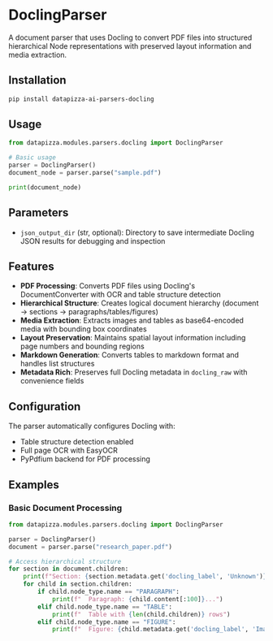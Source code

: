 # DoclingParser

A document parser that uses Docling to convert PDF files into structured hierarchical Node representations with preserved layout information and media extraction.

## Installation

```bash
pip install datapizza-ai-parsers-docling
```

<!-- 
::: datapizza.modules.parsers.docling.DoclingParser
    options:
        show_source: false


 -->



## Usage

```python
from datapizza.modules.parsers.docling import DoclingParser

# Basic usage
parser = DoclingParser()
document_node = parser.parse("sample.pdf")

print(document_node)
```

## Parameters

- `json_output_dir` (str, optional): Directory to save intermediate Docling JSON results for debugging and inspection

## Features

- **PDF Processing**: Converts PDF files using Docling's DocumentConverter with OCR and table structure detection
- **Hierarchical Structure**: Creates logical document hierarchy (document → sections → paragraphs/tables/figures)
- **Media Extraction**: Extracts images and tables as base64-encoded media with bounding box coordinates
- **Layout Preservation**: Maintains spatial layout information including page numbers and bounding regions
- **Markdown Generation**: Converts tables to markdown format and handles list structures
- **Metadata Rich**: Preserves full Docling metadata in `docling_raw` with convenience fields

## Configuration

The parser automatically configures Docling with:

- Table structure detection enabled
- Full page OCR with EasyOCR
- PyPdfium backend for PDF processing

## Examples

### Basic Document Processing

```python
from datapizza.modules.parsers.docling import DoclingParser

parser = DoclingParser()
document = parser.parse("research_paper.pdf")

# Access hierarchical structure
for section in document.children:
    print(f"Section: {section.metadata.get('docling_label', 'Unknown')}")
    for child in section.children:
        if child.node_type.name == "PARAGRAPH":
            print(f"  Paragraph: {child.content[:100]}...")
        elif child.node_type.name == "TABLE":
            print(f"  Table with {len(child.children)} rows")
        elif child.node_type.name == "FIGURE":
            print(f"  Figure: {child.metadata.get('docling_label', 'Image')}")
```

